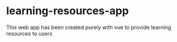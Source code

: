 # learning-resources-app
This web app has been created purely with vue to provide learning resources to users
